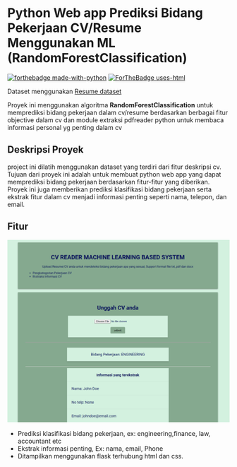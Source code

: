 # Python Web app Prediksi Bidang Pekerjaan CV/Resume Menggunakan ML (RandomForestClassification)

[![forthebadge made-with-python](http://ForTheBadge.com/images/badges/made-with-python.svg)](https://www.python.org/)
[![ForTheBadge uses-html](http://ForTheBadge.com/images/badges/uses-html.svg)](http://ForTheBadge.com)

Dataset menggunakan [Resume dataset](https://www.kaggle.com/datasets/noorsaeed/resume-datasets)

Proyek ini menggunakan algoritma **RandomForestClassification** untuk memprediksi bidang pekerjaan dalam cv/resume berdasarkan berbagai fitur objective dalam cv dan module extraksi pdfreader python untuk membaca informasi personal yg penting dalam cv

## Deskripsi Proyek

project ini dilatih menggunakan dataset yang terdiri dari fitur deskripsi cv. Tujuan dari proyek ini adalah untuk membuat python web app yang dapat memprediksi bidang pekerjaan berdasarkan fitur-fitur yang diberikan. Proyek ini juga memberikan prediksi klasifikasi bidang pekerjaan serta ekstrak fitur dalam cv menjadi informasi penting seperti nama, telepon, dan email.

## Fitur

<p align="center"><img src="https://github.com/DaffaAminuddin/cv-reader-predict-job-ml-based/blob/main/image.PNG?raw=true" alt="image"></p>

- Prediksi klasifikasi bidang pekerjaan, ex: engineering,finance, law, accountant etc
- Ekstrak informasi penting, Ex: nama, email, Phone
- Ditampilkan menggunakan flask terhubung html dan css.
